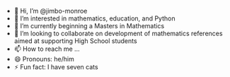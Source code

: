 - 👋 Hi, I’m @jimbo-monroe
- 👀 I’m interested in mathematics, education, and Python
- 🌱 I’m currently beginning a Masters in Mathematics
- 💞️ I’m looking to collaborate on development of mathematics references aimed at supporting High School students
- 📫 How to reach me ...
- 😄 Pronouns: he/him
- ⚡ Fun fact: I have seven cats

<!---
jimbo-monroe/jimbo-monroe is a ✨ special ✨ repository because its `README.md` (this file) appears on your GitHub profile.
You can click the Preview link to take a look at your changes.
--->
